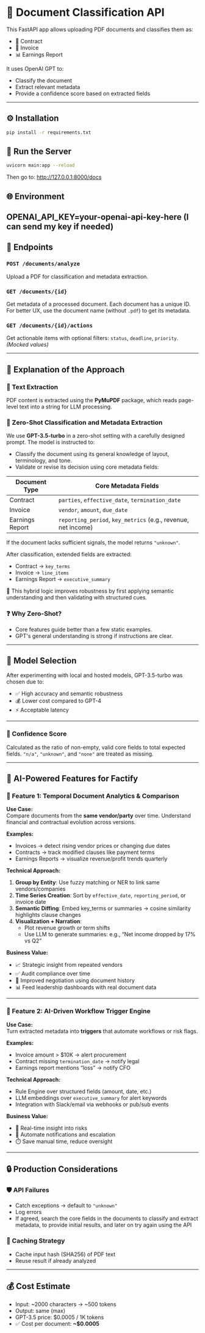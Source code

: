 # 📄 Document Classification API

This FastAPI app allows uploading PDF documents and classifies them as:
- 📘 Contract
- 🧾 Invoice
- 📊 Earnings Report

It uses OpenAI GPT to:
- Classify the document
- Extract relevant metadata
- Provide a confidence score based on extracted fields

---

## ⚙️ Installation

```bash
pip install -r requirements.txt
```

## 🚀 Run the Server

```bash
uvicorn main:app --reload
```

Then go to: http://127.0.0.1:8000/docs

## 🌐 Environment

OPENAI_API_KEY=your-openai-api-key-here (I can send my key if needed)
---

## 📡 Endpoints

### `POST /documents/analyze`
Upload a PDF for classification and metadata extraction.

### `GET /documents/{id}`
Get metadata of a processed document. Each document has a unique ID. For better UX, use the document name (without `.pdf`) to get its metadata.

### `GET /documents/{id}/actions`
Get actionable items with optional filters: `status`, `deadline`, `priority`. *(Mocked values)*

---

## 🧠 Explanation of the Approach

### 📄 Text Extraction
PDF content is extracted using the **PyMuPDF** package, which reads page-level text into a string for LLM processing.

### 🧪 Zero-Shot Classification and Metadata Extraction
We use **GPT-3.5-turbo** in a zero-shot setting with a carefully designed prompt. The model is instructed to:

- Classify the document using its general knowledge of layout, terminology, and tone.
- Validate or revise its decision using core metadata fields:

| Document Type   | Core Metadata Fields                         |
|-----------------|----------------------------------------------|
| Contract        | `parties`, `effective_date`, `termination_date` |
| Invoice         | `vendor`, `amount`, `due_date`              |
| Earnings Report | `reporting_period`, `key_metrics` (e.g., revenue, net income) |

If the document lacks sufficient signals, the model returns `"unknown"`.

After classification, extended fields are extracted:

- Contract → `key_terms`
- Invoice → `line_items`
- Earnings Report → `executive_summary`

🧩 This hybrid logic improves robustness by first applying semantic understanding and then validating with structured cues.

### ❓ Why Zero-Shot?
- Core features guide better than a few static examples.
- GPT's general understanding is strong if instructions are clear.

---

## 🧬 Model Selection

After experimenting with local and hosted models, GPT-3.5-turbo was chosen due to:
- ✅ High accuracy and semantic robustness
- 💰 Lower cost compared to GPT-4
- ⚡ Acceptable latency

---

### 🎯 Confidence Score
Calculated as the ratio of non-empty, valid core fields to total expected fields. `"n/a"`, `"unknown"`, and `"none"` are treated as missing.

---

## 🤖 AI-Powered Features for Factify

### 🔹 Feature 1: Temporal Document Analytics & Comparison

**Use Case:**  
Compare documents from the **same vendor/party** over time. Understand financial and contractual evolution across versions.

**Examples:**
- Invoices → detect rising vendor prices or changing due dates
- Contracts → track modified clauses like payment terms
- Earnings Reports → visualize revenue/profit trends quarterly

**Technical Approach:**
1. **Group by Entity**: Use fuzzy matching or NER to link same vendors/companies
2. **Time Series Creation**: Sort by `effective_date`, `reporting_period`, or invoice date
3. **Semantic Diffing**: Embed key_terms or summaries → cosine similarity highlights clause changes
4. **Visualization + Narration**:
   - Plot revenue growth or term shifts
   - Use LLM to generate summaries: e.g., “Net income dropped by 17% vs Q2”

**Business Value:**
- 📈 Strategic insight from repeated vendors
- ✅ Audit compliance over time
- 🤝 Improved negotiation using document history
- 📊 Feed leadership dashboards with real document data

---

### 🔹 Feature 2: AI-Driven Workflow Trigger Engine

**Use Case:**  
Turn extracted metadata into **triggers** that automate workflows or risk flags.

**Examples:**
- Invoice amount > $10K → alert procurement
- Contract missing `termination_date` → notify legal
- Earnings report mentions “loss” → notify CFO

**Technical Approach:**
- Rule Engine over structured fields (amount, date, etc.)
- LLM embeddings over `executive_summary` for alert keywords
- Integration with Slack/email via webhooks or pub/sub events

**Business Value:**
- 🚨 Real-time insight into risks
- 🔄 Automate notifications and escalation
- ⏱️ Save manual time, reduce oversight

---

## 🔒 Production Considerations

### 🛡️ API Failures
- Catch exceptions → default to `"unknown"`
- Log errors
- If agreed, search the core fields in the documents to classify and extract metadata, to provide initial results, and later on try again using the API

### 🔁 Caching Strategy
- Cache input hash (SHA256) of PDF text
- Reuse result if already analyzed

---

## 💰 Cost Estimate

- Input: ~2000 characters → ~500 tokens
- Output: same (max)
- GPT-3.5 price: $0.0005 / 1K tokens
- ✅ Cost per document: **~$0.0005**
